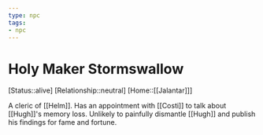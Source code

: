 ```yaml
---
type: npc
tags: 
- npc
---
```


# Holy Maker Stormswallow
[Status::alive]
[Relationship::neutral]
[Home::[[Jalantar]]]

A cleric of [[Helm]]. Has an appointment with [[Costi]] to talk about [[Hugh]]'s memory loss. Unlikely to painfully dismantle [[Hugh]] and publish his findings for fame and fortune. 

